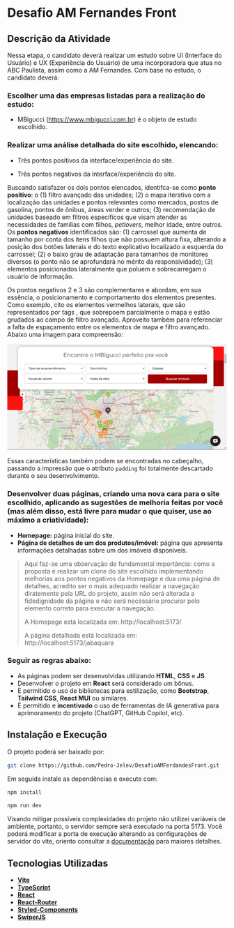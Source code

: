 # Desafio AM Fernandes Front

## Descrição da Atividade

Nessa etapa, o candidato deverá realizar um estudo sobre UI (Interface do Usuário) e UX (Experiência do Usuário) de uma incorporadora que atua no ABC Paulista,
assim como a AM Fernandes. Com base no estudo, o candidato deverá:

### Escolher uma das empresas listadas para a realização do estudo:

- MBigucci (https://www.mbigucci.com.br) é o objeto de estudo escolhido.

### Realizar uma análise detalhada do site escolhido, elencando:

- Três pontos positivos da interface/experiência do site.

- Três pontos negativos da interface/experiência do site.

Buscando satisfazer os dois pontos elencados, identifca-se como **ponto positivo**: o (1) filtro avançado das unidades; (2) o mapa iterativo com a localização das unidades e pontos relevantes como mercados, postos de gasolina, pontos de ônibus, áreas verder e outros; (3) recomendação de unidades baseado em filtros específicos que visam atender as necessidades de famílias com filhos, _petlovers_, melhor idade, entre outros. Os **pontos negativos** identificados são: (1) carrossel que aumenta de tamanho por conta dos itens filhos que não possuem altura fixa, alterando a posição dos botões laterais e do texto explicativo localizado a esquerda do carrossel; (2) o baixo grau de adaptação para tamanhos de monitores diversos (o ponto não se aprofundará no mérito da responsividade); (3) elementos posicionados lateralmente que poluem e sobrecarregam o usuário de informação.

Os pontos negativos 2 e 3 são complementares e abordam, em sua essência, o posicionamento e comportamento dos elementos presentes. Como exemplo, cito os elementos vermelhos laterais, que são representados por tags <img/>, que sobrepoem parcialmente o mapa e estão grudados ao campo de filtro avançado. Aproveito também para referenciar a falta de espaçamento entre os elementos de mapa e filtro avançado. Abaixo uma imagem para compreensão:

![Imgur](.github/ex_1.png)

Essas características também podem se encontradas no cabeçalho, passando a impressão que o atributo `padding` foi totalmente descartado durante o seu desenvolvimento.

### Desenvolver duas páginas, criando uma nova cara para o site escolhido, aplicando as sugestões de melhoria feitas por você (mas além disso, está livre para mudar o que quiser, use ao máximo a criatividade):

- **Homepage:** página inicial do site.
- **Página de detalhes de um dos produtos/imóvel:** página que apresenta informações detalhadas sobre um dos imóveis disponíveis.

> Aqui faz-se uma observação de fundamental importância: como a proposta é realizar um clone do site escolhido implementando melhorias aos pontos negativos da Homepage e dua uma página de detalhes, acredito ser o mais adequado realizar a navegação diratemente pela URL do projeto, assim não será alterada a fidedignidade da página e não será necessário procurar pelo elemento correto para executar a navegação.
>
> A Homepage está localizada em: http://localhost:5173/
>
> A página detalhada está localizada em: http://localhost:5173/jabaquara

### Seguir as regras abaixo:

- As páginas podem ser desenvolvidas utilizando **HTML**, **CSS** e **JS**.
- Desenvolver o projeto em **React** será considerado um bônus.
- É permitido o uso de bibliotecas para estilização, como **Bootstrap**, **Tailwind CSS**, **React MUI** ou similares.
- É permitido e **incentivado** o uso de ferramentas de IA generativa para aprimoramento do projeto (ChatGPT, GitHub Copilot, etc).

## Instalação e Execução

O projeto poderá ser baixado por:

```bash
git clone https://github.com/Pedro-Jelev/DesafioAMFerdandesFront.git
```

Em seguida instale as dependências e execute com:

```bash
npm install
```

```bash
npm run dev
```

Visando mitigar possíveis complexidades do projeto não utilizei variáveis de ambiente, portanto, o servidor sempre será executado na porta 5173. Você poderá modificar a porta de execução alterando as configurações de servidor do vite, oriento consultar a [documentação](https://vite.dev/config/server-options.html) para maiores detalhes.

## Tecnologias Utilizadas

- **[Vite](https://vite.dev/)**
- **[TypeScript](https://www.typescriptlang.org/)**
- **[React](https://react.dev/)**
- **[React-Router](https://reactrouter.com/)**
- **[Styled-Components](https://styled-components.com/)**
- **[SwiperJS](https://swiperjs.com/)**
